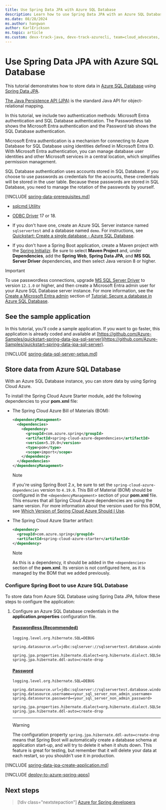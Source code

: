 ```yaml
---
title: Use Spring Data JPA with Azure SQL Database
description: Learn how to use Spring Data JPA with an Azure SQL Database.
ms.date: 08/28/2024
ms.author: hangwan
author: KarlErickson
ms.topic: article
ms.custom: devx-track-java, devx-track-azurecli, team=cloud_advocates, spring-cloud-azure, passwordless-java, devx-track-extended-java
---
```


# Use Spring Data JPA with Azure SQL Database

This tutorial demonstrates how to store data in [Azure SQL Database](/azure/sql-database/) using [Spring Data JPA](https://spring.io/projects/spring-data-jpa).

[The Java Persistence API (JPA)](https://en.wikipedia.org/wiki/Java_Persistence_API) is the standard Java API for object-relational mapping.

In this tutorial, we include two authentication methods: Microsoft Entra authentication and SQL Database authentication. The Passwordless tab shows the Microsoft Entra authentication and the Password tab shows the SQL Database authentication.

Microsoft Entra authentication is a mechanism for connecting to Azure Database for SQL Database using identities defined in Microsoft Entra ID. With Microsoft Entra authentication, you can manage database user identities and other Microsoft services in a central location, which simplifies permission management.

SQL Database authentication uses accounts stored in SQL Database. If you choose to use passwords as credentials for the accounts, these credentials will be stored in the user table. Because these passwords are stored in SQL Database, you need to manage the rotation of the passwords by yourself.

[!INCLUDE [spring-data-prerequisites.md](includes/spring-data-prerequisites.md)]
- [sqlcmd Utility](/sql/tools/sqlcmd/sqlcmd-utility)

- [ODBC Driver](/sql/connect/odbc/download-odbc-driver-for-sql-server) 17 or 18.

- If you don't have one, create an Azure SQL Server instance named `sqlservertest` and a database named `demo`. For instructions, see [Quickstart: Create a single database - Azure SQL Database](/azure/azure-sql/database/single-database-create-quickstart).

- If you don't have a Spring Boot application, create a Maven project with the [Spring Initializr](https://start.spring.io/). Be sure to select **Maven Project** and, under **Dependencies**, add the **Spring Web**, **Spring Data JPA**, and **MS SQL Server Driver** dependencies, and then select Java version 8 or higher.

> [!IMPORTANT]
> To use passwordless connections, upgrade [MS SQL Server Driver](https://mvnrepository.com/artifact/com.microsoft.sqlserver/mssql-jdbc) to version `12.1.0` or higher, and then create a Microsoft Entra admin user for your Azure SQL Database server instance. For more information, see the [Create a Microsoft Entra admin](/azure/azure-sql/database/secure-database-tutorial#create-an-azure-ad-admin) section of [Tutorial: Secure a database in Azure SQL Database](/azure/azure-sql/database/secure-database-tutorial).

## See the sample application

In this tutorial, you'll code a sample application. If you want to go faster, this application is already coded and available at [https://github.com/Azure-Samples/quickstart-spring-data-jpa-sql-server](https://github.com/Azure-Samples/quickstart-spring-data-jpa-sql-server).

[!INCLUDE [spring-data-sql-server-setup.md](includes/spring-data-sql-server-setup.md)]

## Store data from Azure SQL Database

With an Azure SQL Database instance, you can store data by using Spring Cloud Azure.

To install the Spring Cloud Azure Starter module, add the following dependencies to your **pom.xml** file:

- The Spring Cloud Azure Bill of Materials (BOM):

  ```xml
  <dependencyManagement>
    <dependencies>
      <dependency>
        <groupId>com.azure.spring</groupId>
        <artifactId>spring-cloud-azure-dependencies</artifactId>
        <version>5.19.0</version>
        <type>pom</type>
        <scope>import</scope>
      </dependency>
    </dependencies>
  </dependencyManagement>
  ```

  > [!NOTE]
  > If you're using Spring Boot 2.x, be sure to set the `spring-cloud-azure-dependencies` version to `4.19.0`.
  > This Bill of Material (BOM) should be configured in the `<dependencyManagement>` section of your **pom.xml** file. This ensures that all Spring Cloud Azure dependencies are using the same version.
  > For more information about the version used for this BOM, see [Which Version of Spring Cloud Azure Should I Use](https://github.com/Azure/azure-sdk-for-java/wiki/Spring-Versions-Mapping#which-version-of-spring-cloud-azure-should-i-use).

- The Spring Cloud Azure Starter artifact:

  ```xml
  <dependency>
    <groupId>com.azure.spring</groupId>
    <artifactId>spring-cloud-azure-starter</artifactId>
  </dependency>
  ```
  
  > [!NOTE]
  > As this is a dependency, it should be added in the `<dependencies>` section of the **pom.xml**. Its version is not configured here, as it is managed by the BOM that we added previously.

### Configure Spring Boot to use Azure SQL Database

To store data from Azure SQL Database using Spring Data JPA, follow these steps to configure the application:

1. Configure an Azure SQL Database credentials in the **application.properties** configuration file.

   #### [Passwordless (Recommended)](#tab/passwordless)

   ```properties
   logging.level.org.hibernate.SQL=DEBUG

   spring.datasource.url=jdbc:sqlserver://sqlservertest.database.windows.net:1433;databaseName=demo;authentication=DefaultAzureCredential;

   spring.jpa.properties.hibernate.dialect=org.hibernate.dialect.SQLServer2016Dialect
   spring.jpa.hibernate.ddl-auto=create-drop
   ```

   #### [Password](#tab/password)

   ```properties
   logging.level.org.hibernate.SQL=DEBUG

   spring.datasource.url=jdbc:sqlserver://sqlservertest.database.windows.net:1433;database=demo;encrypt=true;trustServerCertificate=false;hostNameInCertificate=*.database.windows.net;loginTimeout=30;
   spring.datasource.username=<your_sql_server_non_admin_username>
   spring.datasource.password=<your_sql_server_non_admin_password>

   spring.jpa.properties.hibernate.dialect=org.hibernate.dialect.SQLServer2016Dialect
   spring.jpa.hibernate.ddl-auto=create-drop
   ```

    <!-- NOTE: The tab-block end-delimiter here (the "---") needs a 4-space indentation or it will be rendered as a hard rule, and the following note won't be properly indented. -->
    ---

   > [!WARNING]
   > The configuration property `spring.jpa.hibernate.ddl-auto=create-drop` means that Spring Boot will automatically create a database schema at application start-up, and will try to delete it when it shuts down. This feature is great for testing, but remember that it will delete your data at each restart, so you shouldn't use it in production.

[!INCLUDE [spring-data-jpa-create-application.md](includes/spring-data-jpa-create-application.md)]

[!INCLUDE [deploy-to-azure-spring-apps](includes/deploy-to-azure-spring-apps.md)]

## Next steps

> [!div class="nextstepaction"]
> [Azure for Spring developers](../spring/index.yml)
